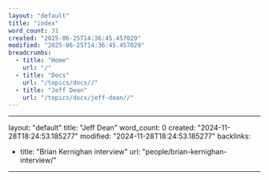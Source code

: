 ```yaml
---
layout: "default"
title: "index"
word_count: 31
created: "2025-06-25T14:36:45.457029"
modified: "2025-06-25T14:36:45.457029"
breadcrumbs:
  - title: "Home"
    url: "/"
  - title: "Docs"
    url: "/topics/docs//"
  - title: "Jeff Dean"
    url: "/topics/docs/jeff-dean//"
---
```

---
layout: "default"
title: "Jeff Dean"
word_count: 0
created: "2024-11-28T18:24:53.185277"
modified: "2024-11-28T18:24:53.185277"
backlinks:
  - title: "Brian Kernighan interview"
    url: "people/brian-kernighan-interview/"
---
